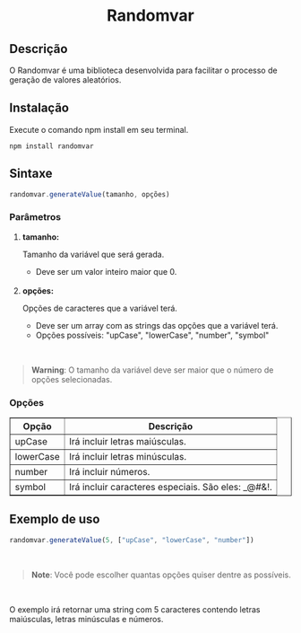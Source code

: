 <h1 align="center">Randomvar</h1>

<h2>Descrição</h2>
<p>O Randomvar é uma biblioteca desenvolvida para facilitar o processo de geração de valores aleatórios.</p>

<h2>Instalação</h2>

Execute o comando npm install em seu terminal.
```shell
npm install randomvar
```
<h2>Sintaxe</h2>

```js
randomvar.generateValue(tamanho, opções)
```
<h3>Parâmetros</h3>
<ol>
    <li><b>tamanho:</b> <p>Tamanho da variável que será gerada.<p>
      <ul>
        <li>Deve ser um valor inteiro maior que 0.</li>
      </ul>
    </li>
    <br>
    <li><b>opções:</b> <p>Opções de caracteres que a variável terá.</p>
      <ul>
        <li>Deve ser um array com as strings das opções que a variável terá.</li>
        <li>Opções possíveis: "upCase", "lowerCase", "number", "symbol"</li>
      </ul>
    </li>
</ol>

<br>

> **Warning**: O tamanho da variável deve ser maior que o número de opções selecionadas.

<h3>Opções</h3>

<table border="1">
   <thead>
   <tr>
       <th>Opção</th>
       <th>Descrição</th>
   </tr>
   </thead>
   <tbody>
   <tr>
       <td>upCase</td>
       <td>Irá incluir letras maiúsculas.</td>
   </tr>
   <tr>
       <td>lowerCase</td>
       <td>Irá incluir letras minúsculas.</td>
   </tr>
   <tr>
       <td>number</td>
       <td>Irá incluir números.</td>
   </tr>
   <tr>
       <td>symbol</td>
       <td>Irá incluir caracteres especiais. São eles: _@#&!.</td>
   </tr>
   </tbody>
</table>

<h2>Exemplo de uso</h2>

```js
randomvar.generateValue(5, ["upCase", "lowerCase", "number"])
```

<br>

> **Note**: Você pode escolher quantas opções quiser dentre as possíveis.

<br>

<p>O exemplo irá retornar uma string com 5 caracteres contendo letras maiúsculas, letras minúsculas e números.</p>
